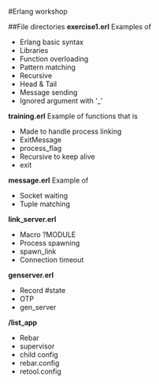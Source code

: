 #Erlang workshop


##File directories
**exercise1.erl** 
Examples of 
- Erlang basic syntax
- Libraries
- Function overloading
- Pattern matching
- Recursive
- Head & Tail
- Message sending
- Ignored argument with '_'

**training.erl**
Example of functions that is 
- Made to handle process linking
- ExitMessage
- process_flag
- Recursive to keep alive
- exit

**message.erl**
Example of
- Socket waiting
- Tuple matching

**link_server.erl**
- Macro ?MODULE
- Process spawning
- spawn_link
- Connection timeout

**genserver.erl**
- Record #state
- OTP
- gen_server

**/list_app**
- Rebar
- supervisor
- child config
- rebar.config
- retool.config



